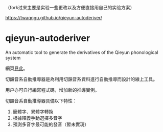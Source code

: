 （fork过来主要是实验一些更改以及方便直接用自己的实验方案）

https://twaqngu.github.io/qieyun-autoderiver/

# qieyun-autoderiver

An automatic tool to generate the derivatives of the Qieyun phonological system

網頁[見此](https://nk2028.shn.hk/qieyun-autoderiver/)。

切韻音系自動推導器是為利用切韻音系資料進行自動推導而設計的線上工具。

用户亦可自行編寫程式碼，增加新的推導實例。

切韻音系自動推導器具備以下特性：

1. 簡體字、異體字轉換
1. 根據釋義手動選擇多音字
1. 預測多音字最可能的發音（暫未實現）

